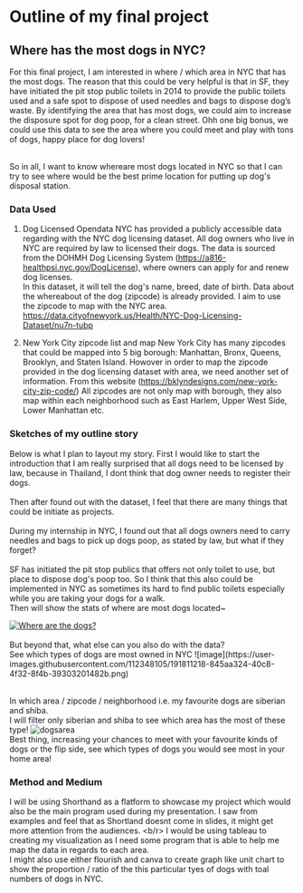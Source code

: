 # Outline of my final project
## Where has the most dogs in NYC?
For this final project, I am interested in where / which area in NYC that has the most dogs. 
The reason that this could be very helpful is that in SF, they have initiated the pit stop public toilets in 2014 to 
provide the public toilets used and a safe spot to dispose of used needles and bags to dispose dog’s waste.
By identifying the area that has most dogs, we could aim to increase the disposure spot for dog poop, for a clean street.
Ohh one big bonus, we could use this data to see the area where you could meet and play with tons of dogs, happy place for dog lovers!

<br/> So in all, I want to know whereare most dogs located in NYC so that I can try to see where would be the best prime location for putting up dog's disposal station.
<br/>
### Data Used
1. Dog Licensed
Opendata NYC has provided a publicly accessible data regarding with the NYC dog licensing dataset.
All dog owners who live in NYC are required by law to licensed their dogs.
The data is sourced from the DOHMH Dog Licensing System (https://a816-healthpsi.nyc.gov/DogLicense), where owners can apply for and renew dog licenses. 
<br/> In this dataset, it will tell the dog's name, breed, date of birth. 
Data about the whereabout of the dog (zipcode) is already provided. 
I aim to use the zipcode to map with the NYC area.
https://data.cityofnewyork.us/Health/NYC-Dog-Licensing-Dataset/nu7n-tubp

2. New York City zipcode list and map
New York City has many zipcodes that could be mapped into 5 big borough: Manhattan, Bronx, Queens, Brooklyn, and Staten Island.
Howover in order to map the zipcode provided in the dog licensing dataset with area, we need another set of information.
From this website (https://bklyndesigns.com/new-york-city-zip-code/) All zipcodes are not only map with borough, they also map within each neighborhood such as East Harlem, Upper West Side, Lower Manhattan etc.

### Sketches of my outline story
Below is what I plan to layout my story.
First I would like to start the introduction that I am really surprised that all dogs need to be licensed by law, because in Thailand, I dont think that dog owner needs to register their dogs.
<br/>
<br/> Then after found out with the dataset, I feel that there are many things that could be initiate as projects.
<br/> 
<br/>During my internship in NYC, I found out that all dogs owners need to carry needles and bags to pick up dogs poop, as stated by law,
but what if they forget?
<br/>
<br/> SF has initiated the pit stop publics that offers not only toilet to use, but place to dispose dog's poop too.
So I think that this also could be implemented in NYC as sometimes its hard to find public toilets especially while you are taking your dogs for a walk.
<br/> Then will show the stats of where are most dogs located~
<br/>
<div class='tableauPlaceholder' id='viz1663873007674' style='position: relative'><noscript><a href='#'><img alt='Where are the dogs? ' src='https:&#47;&#47;public.tableau.com&#47;static&#47;images&#47;wh&#47;wherearethedogs&#47;Sheet2&#47;1_rss.png' style='border: none' /></a></noscript><object class='tableauViz'  style='display:none;'><param name='host_url' value='https%3A%2F%2Fpublic.tableau.com%2F' /> <param name='embed_code_version' value='3' /> <param name='site_root' value='' /><param name='name' value='wherearethedogs&#47;Sheet2' /><param name='tabs' value='no' /><param name='toolbar' value='yes' /><param name='static_image' value='https:&#47;&#47;public.tableau.com&#47;static&#47;images&#47;wh&#47;wherearethedogs&#47;Sheet2&#47;1.png' /> <param name='animate_transition' value='yes' /><param name='display_static_image' value='yes' /><param name='display_spinner' value='yes' /><param name='display_overlay' value='yes' /><param name='display_count' value='yes' /><param name='language' value='en-US' /><param name='filter' value='publish=yes' />
</object></div>               
<script type='text/javascript'>                    
  var divElement = document.getElementById('viz1663873007674');                    
  var vizElement = divElement.getElementsByTagName('object')[0];                    
  vizElement.style.width='100%';vizElement.style.height=(divElement.offsetWidth*0.75)+'px';                    
  var scriptElement = document.createElement('script');                    
  scriptElement.src = 'https://public.tableau.com/javascripts/api/viz_v1.js';                    
  vizElement.parentNode.insertBefore(scriptElement, vizElement);                
</script>
<br/>
But beyond that, what else can you also do with the data?
<br/>
See which types of dogs are most owned in NYC
![image](https://user-images.githubusercontent.com/112348105/191811218-845aa324-40c8-4f32-8f4b-39303201482b.png)

<br/> In which area / zipcode / neighborhood i.e. my favourite dogs are siberian and shiba.
<br/> I will filter only siberian and shiba to see which area has the most of these type!
![dogsarea](https://user-images.githubusercontent.com/112348105/191811349-722159b5-8d10-43eb-b26a-c3ca1206df9a.png)
<br/>
Best thing, increasing your chances to meet with your favourite kinds of dogs or the flip side, see which types of dogs you would see most in your home area!
<br/>

### Method and Medium
I will be using Shorthand as a flatform to showcase my project which would also be the main program used during my presentation. I saw from examples and feel that as Shortland doesnt come in slides, it might get more attention from the audiences.
<b/r> I would be using tableau to creating my visualization as I need some program that is able to help me map the data in regards to each area.
<br/> I might also use either flourish and canva to create graph like unit chart to show the proportion / ratio of the this particular tyes of dogs with toal numbers of dogs in NYC.

